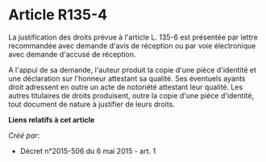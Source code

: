 # Article R135-4

La justification des droits prévue à l'article L. 135-6 est présentée par lettre recommandée avec demande d'avis de réception
ou par voie électronique avec demande d'accusé de réception. 

A l'appui de sa demande, l'auteur produit la copie d'une pièce d'identité et une déclaration sur l'honneur attestant sa
qualité. Ses éventuels ayants droit adressent en outre un acte de notoriété attestant leur qualité. Les autres titulaires de
droits produisent, outre la copie d'une pièce d'identité, tout document de nature à justifier de leurs droits.

**Liens relatifs à cet article**

_Créé par_:

  - Décret n°2015-506 du 6 mai 2015 - art. 1
